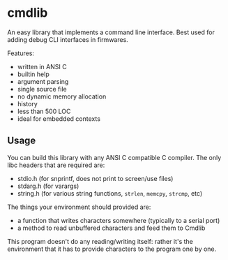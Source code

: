 # cmdlib

An easy library that implements a command line interface.
Best used for adding debug CLI interfaces in firmwares.

Features:

- written in ANSI C
- builtin help
- argument parsing
- single source file
- no dynamic memory allocation
- history
- less than 500 LOC
- ideal for embedded contexts

## Usage

You can build this library with any ANSI C compatible C compiler.
The only libc headers that are required are:

- stdio.h (for snprintf, does not print to screen/use files)
- stdarg.h (for varargs)
- string.h (for various string functions, `strlen`, `memcpy`, `strcmp`, etc)

The things your environment should provided are:

- a function that writes characters somewhere (typically to a serial port)
- a method to read unbuffered characters and feed them to Cmdlib

This program doesn't do any reading/writing itself: rather it's the environment that it
has to provide characters to the program one by one.
